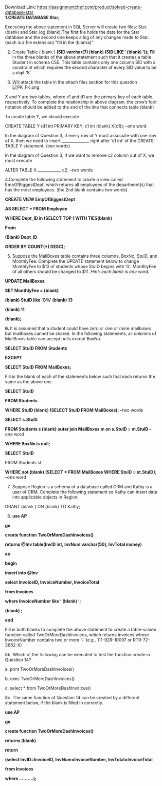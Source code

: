 Download Link: https://assignmentchef.com/product/solved-create-database-star
<br>
<strong>1.CREATE DATABASE Star;</strong>

Executing the above statement in SQL Server will create two files: Star. (blank) and Star_log.(blank).The first file holds the data for the Star database and the second one keeps a log of any changes made to Star. (each is a file extension) “fill in the (blanks)”

2. Create Table ( blank ) <strong> (SID varchar(7) (blank) (SID LIKE ‘ (blank)  ‘)); F</strong>ill in the three blanks of the above statement such that it creates a table Student in schema CSE. This table contains only one column SID with a constraint which requires the second character of every SID value to be a digit ‘8’.

3. Will attack the table in the attach files section for this question<img decoding="async" src="https://www.coursehero.com/qa/attachment/2621819/" alt="PK_FK.png">

X and Y are two tables, where c1 and d1 are the primary key of each table, respectively. To complete the relationship in above diagram, the crow’s foot notation should be added to the end of the line that connects table (blank)

To create table Y, we should execute

CREATE TABLE Y (d1 int PRIMARY KEY, c1 int (blank) X(c1)); –one word

In the diagram of Question 3, if every row of Y must associate with one row of X, then we need to insert ______________ right after ‘c1 int’ of the CREATE TABLE Y statement. (two words)

In the diagram of Question 3, if we want to remove c2 column out of X, we must execute

ALTER TABLE X ____________ c2;  –two words

4.Complete the following statement to create a view called EmpOfBiggestDept, which returns all employees of the department(s) that has the most employees. (the 2nd blank contains two words)

<strong>CREATE VIEW EmpOfBiggestDept</strong>

<strong>AS SELECT * FROM Employee</strong>

<strong>   WHERE Dept_ID in (SELECT TOP 1 WITH TIES(blank)</strong>

<strong>From</strong>

<strong>(Blank) </strong><strong> Dept_ID</strong>

<strong>ORDER BY COUNT(*) DESC);</strong>

5. Suppose the MailBoxes table contains three columns, BoxNo, StuID, and MonthlyFee. Complete the UPDATE statement below to change MonthlyFee to $13 of students whose StuID begins with ‘G’. MonthlyFee of all others should be changed to $11. <em>Hint: each blank is one word.</em>

<strong>UPDATE MailBoxes</strong>

<strong>SET MonthlyFee = (blank)</strong>

<strong>(blank) </strong><strong> StuID like ‘G%’ (blank) 13</strong>

<strong>(blank) 11</strong>

<strong>(blank);</strong>

<strong>6. </strong>It is assumed that a student could have zero or one or more mailboxes but mailboxes cannot be shared. In the following statements, all columns of MailBoxes table can accept nulls except BoxNo.

<strong>SELECT StuID FROM Students</strong>

<strong>EXCEPT</strong>

<strong>SELECT StuID FROM MailBoxes;</strong>

Fill in the blank of each of the statements below such that each returns the same as the above one.

<strong>SELECT StuID</strong>

<strong>FROM Students </strong>

<strong>WHERE StuID (blank)  (SELECT StuID FROM MailBoxes); </strong>–two words

<strong>SELECT s.StuID</strong>

<strong>FROM Students s (blank)  outer join MailBoxes m on s.StuID = m.StuID </strong>–one word

<strong>WHERE BoxNo is null;</strong>

<strong>SELECT StuID</strong>

FROM Students st

<strong>WHERE not (blank) (SELECT * FROM MailBoxes WHERE StuID = st.StuID); </strong>–one word

7. Suppose Region is a schema of a database called CRM and Kathy is a user of CRM. Complete the following statement so Kathy can insert data into applicable objects in Region.

GRANT (blank ) ON (blank)  TO Kathy;

8. <strong>use AP</strong>

<strong>go</strong>

<strong>create function TwoOrMoreDashInvoices()</strong>

<strong>returns @Inv table(InvID int, InvNum varchar(50), InvTotal money)</strong>

<strong>as</strong>

<strong>begin</strong>

<strong>  insert into @Inv</strong>

<strong>    select InvoiceID, InvoiceNumber, InvoiceTotal</strong>

<strong>    from Invoices</strong>

<strong>    where InvoiceNumber like ‘ (blank)  ‘;</strong>

<strong>(blank) ;</strong>

<strong>end</strong>

Fill in both blanks to complete the above statement to create a table-valued function called TwoOrMoreDashInvoices, which returns invoices whose InvoiceNumber contains two or more ‘-‘ (e.g., 111-92R-10097 or RTR-72-3662-X)

8b. Which of the following can be executed to test the function create in Question 14?

a. print TwoOrMoreDashInvoices()

b. exec TwoOrMoreDashInvoices()

c. select * from TwoOrMoreDashInvoices()

8c. The same function of Question 14 can be created by a different statement below, if the blank is filled in correctly.

<strong>use AP</strong>

<strong>go</strong>

<strong>create function TwoOrMoreDashInvoices()</strong>

<strong>returns (blank)</strong>

<strong>return</strong>

<strong>(select InvID=InvoiceID, InvNum=InvoiceNumber, InvTotal=InvoiceTotal</strong>

<strong> from Invoices</strong>

<strong> where ……….);</strong>
